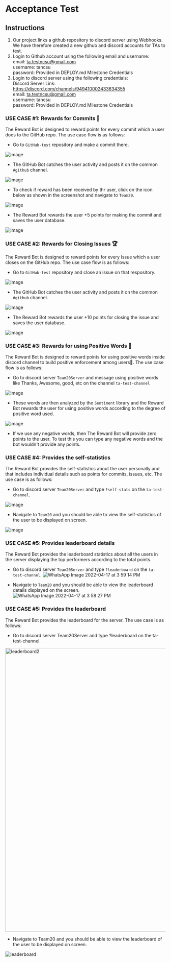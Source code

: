 # Acceptance Test 

## Instructions

1. Our project links a github repository to discord server using Webhooks. We have therefore created a new github and discord accounts for TAs to test. 
2. Login to Github account using the following email and username: <br>
   email: ta.testncsu@gmail.com <br>
   username: tancsu <br>
   password: Provided in DEPLOY.md Milestone Credentials <br>
3. Login to discord server using the following credentials: <br>
   Discord Server Link: https://discord.com/channels/949410002433634355 <br>
   email: ta.testncsu@gmail.com <br>
   username: tancsu <br>
   password: Provided in DEPLOY.md Milestone Credentials

### USE CASE #1: Rewards for Commits 	🎁

The Reward Bot is designed to reward points for every commit which a user does to the GitHub repo. The use case flow is as follows:

- Go to ```GitHub-test``` repository and make a commit there.

![image](https://media.github.ncsu.edu/user/22719/files/62f280fc-1f29-4723-80e1-3bdbd44168db)

- The GitHub Bot catches the user activity and posts it on the common ```#github``` channel.

![image](https://media.github.ncsu.edu/user/22719/files/80810107-796c-4ba5-88e7-5e5b7da06282)

- To check if reward has been received by thr user, click on the icon below as shown in the screenshot and navigate to ```Team20```.

![image](https://media.github.ncsu.edu/user/22719/files/2e79e6d8-15b4-4962-b58c-70ecd219bf33)

- The Reward Bot rewards the user +5 points for making the commit and saves the user database.

![image](https://media.github.ncsu.edu/user/22719/files/da868f84-1944-4b7a-a492-6d6fdbd36d28)



### USE CASE #2: Rewards for Closing Issues 🏆	

The Reward Bot is designed to reward points for every Issue which a user closes on the GitHub repo. The use case flow is as follows:

- Go to ```GitHub-test``` repository and close an issue on that respository.

![image](https://media.github.ncsu.edu/user/22719/files/e491fb9d-4d35-4450-bc95-18f59775d930)

- The GitHub Bot catches the user activity and posts it on the common ```#github``` channel.

![image](https://media.github.ncsu.edu/user/22719/files/382904d3-1ef5-4a28-a0bd-54feb3721787)

- The Reward Bot rewards the user +10 points for closing the issue and saves the user database.

![image](https://media.github.ncsu.edu/user/22719/files/d73fb2a3-d18b-472e-a875-f2048e1b8937)

### USE CASE #3: Rewards for using Positive Words 🎉

The Reward Bot is designed to reward points for using positive words inside discord channel to build positive enforcement among users🥳. The use case flow is as follows:

- Go to discord server ```Team20Server``` and message using positive words like Thanks, Awesome, good, etc on the channel ```ta-test-channel```

![image](https://media.github.ncsu.edu/user/22719/files/a5fd7827-ca04-4565-8d48-c2e6e3b5d56f)

-  These words are then analyzed by the ```Sentiment``` library and the Reward Bot rewards the user for using positive words according to the degree of positive word used.

![image](https://media.github.ncsu.edu/user/22719/files/834a14d5-b5f0-4055-9ff3-69644af6fe01)

- If we use any negative words, then The Reward Bot will provide zero points to the user. To test this you can type any negative words and the bot wouldn't provide any points.

### USE CASE #4: Provides the self-statistics

The Reward Bot provides the self-statistics about the user personally and that includes individual details such as points for commits, issues, etc. The use case is as follows:

- Go to discord server ```Team20Server``` and type ```?self-stats``` on the ```ta-test-channel```.

![image](https://media.github.ncsu.edu/user/22719/files/41aaa7e1-c6cf-4b6e-a674-5807e0cad660)

- Navigate to ```Team20``` and you should be able to view the self-statistics of the user to be displayed on screen.

![image](https://media.github.ncsu.edu/user/22719/files/95c419ab-c882-4d97-b049-495cfb5030fe)


### USE CASE #5: Provides leaderboard details

The Reward Bot provides the leaderboard statistics about all the users in the server displaying the top performers according to the total points.

- Go to discord server ```Team20Server``` and type ```?leaderboard``` on the ```ta-test-channel```.
![WhatsApp Image 2022-04-17 at 3 59 14 PM](https://media.github.ncsu.edu/user/22729/files/08ff3422-9996-41f8-b597-e1f889ef380a)


- Navigate to ```Team20``` and you should be able to view the leaderboard details displayed on the screen.
![WhatsApp Image 2022-04-17 at 3 58 27 PM](https://media.github.ncsu.edu/user/22729/files/ef6db8b6-ef7b-42d6-80ec-e1cf770bd8e4)



### USE CASE #5: Provides the leaderboard

The Reward Bot provides the leaderboard for the server. The use case is as follows:

- Go to discord server Team20Server and type ?leaderboard on the ta-test-channel.

<img width="889" alt="leaderboard2" src="https://media.github.ncsu.edu/user/22728/files/acdffe42-f8c3-442e-a3b1-ec7d2e5f3453">

- Navigate to Team20 and you should be able to view the leaderboard of the user to be displayed on screen.

![leaderboard](https://media.github.ncsu.edu/user/22728/files/aee960c2-2809-4db1-ba38-068ea47848aa)
